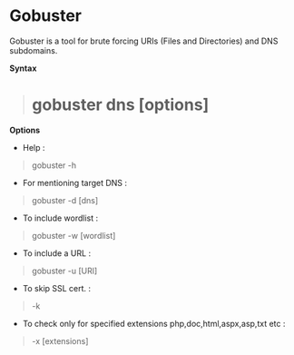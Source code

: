 # Gobuster

Gobuster is a tool for brute forcing URIs (Files and Directories) and DNS subdomains.


**Syntax**


> # gobuster dns [options]


**Options**


* Help :

> gobuster -h

* For mentioning target DNS :

> gobuster -d [dns]

* To include wordlist :

> gobuster -w [wordlist]

* To include a URL :

> gobuster -u [URl]

* To skip SSL cert. :

> -k

* To check only for specified extensions php,doc,html,aspx,asp,txt etc :

> -x [extensions]
